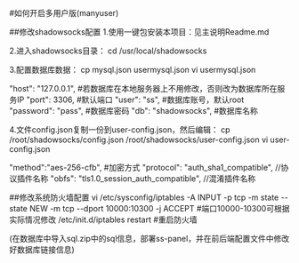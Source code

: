 #如何开启多用户版(manyuser)

##修改shadowsocks配置
1.使用一键包安装本项目：见主说明Readme.md

2.进入shadowsocks目录：
cd /usr/local/shadowsocks

3.配置数据库数据：
cp mysql.json usermysql.json
vi usermysql.json

"host": "127.0.0.1", #若数据库在本地服务器上不用修改，否则改为数据库所在服务IP
"port": 3306,    #默认端口
"user": "ss",    #数据库账号，默认root
"password": "pass",  #数据库密码
"db": "shadowsocks",  #数据库名称
    
4.文件config.json复制一份到user-config.json，然后编辑：
cp /root/shadowsocks/config.json /root/shadowsocks/user-config.json
vi user-config.json

"method":"aes-256-cfb", #加密方式
"protocol": "auth_sha1_compatible", //协议插件名称
"obfs": "tls1.0_session_auth_compatible", //混淆插件名称


##修改系统防火墙配置
vi /etc/sysconfig/iptables
-A INPUT -p tcp -m state --state NEW -m tcp --dport 10000:10300 -j ACCEPT  #端口10000-10300可根据实际情况修改
/etc/init.d/iptables restart  #重启防火墙

(在数据库中导入sql.zip中的sql信息，部署ss-panel，并在前后端配置文件中修改好数据库链接信息)